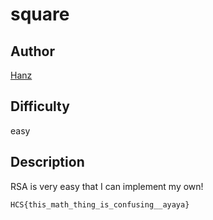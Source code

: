# square

## Author

[Hanz](https://x.com/hanzceo)

## Difficulty

easy

## Description

RSA is very easy that I can implement my own!

```
HCS{this_math_thing_is_confusing__ayaya}
```

